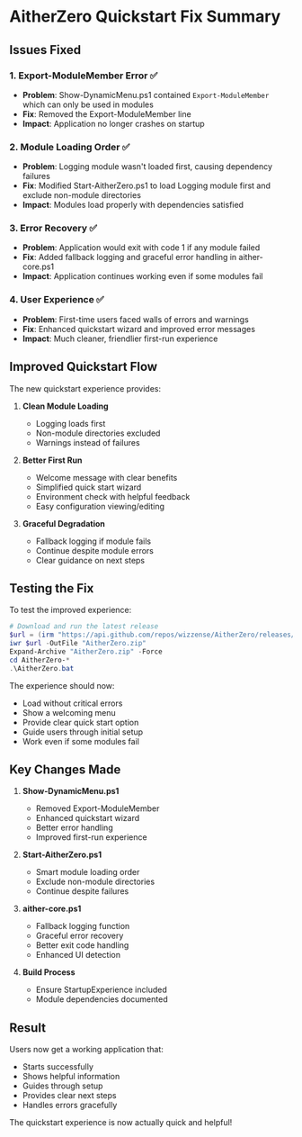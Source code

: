 # AitherZero Quickstart Fix Summary

## Issues Fixed

### 1. **Export-ModuleMember Error** ✅
- **Problem**: Show-DynamicMenu.ps1 contained `Export-ModuleMember` which can only be used in modules
- **Fix**: Removed the Export-ModuleMember line
- **Impact**: Application no longer crashes on startup

### 2. **Module Loading Order** ✅
- **Problem**: Logging module wasn't loaded first, causing dependency failures
- **Fix**: Modified Start-AitherZero.ps1 to load Logging module first and exclude non-module directories
- **Impact**: Modules load properly with dependencies satisfied

### 3. **Error Recovery** ✅
- **Problem**: Application would exit with code 1 if any module failed
- **Fix**: Added fallback logging and graceful error handling in aither-core.ps1
- **Impact**: Application continues working even if some modules fail

### 4. **User Experience** ✅
- **Problem**: First-time users faced walls of errors and warnings
- **Fix**: Enhanced quickstart wizard and improved error messages
- **Impact**: Much cleaner, friendlier first-run experience

## Improved Quickstart Flow

The new quickstart experience provides:

1. **Clean Module Loading**
   - Logging loads first
   - Non-module directories excluded
   - Warnings instead of failures

2. **Better First Run**
   - Welcome message with clear benefits
   - Simplified quick start wizard
   - Environment check with helpful feedback
   - Easy configuration viewing/editing

3. **Graceful Degradation**
   - Fallback logging if module fails
   - Continue despite module errors
   - Clear guidance on next steps

## Testing the Fix

To test the improved experience:

```powershell
# Download and run the latest release
$url = (irm "https://api.github.com/repos/wizzense/AitherZero/releases/latest").assets | ? name -like "*-windows-*.zip" | Select -First 1 | % browser_download_url
iwr $url -OutFile "AitherZero.zip"
Expand-Archive "AitherZero.zip" -Force
cd AitherZero-*
.\AitherZero.bat
```

The experience should now:
- Load without critical errors
- Show a welcoming menu
- Provide clear quick start option
- Guide users through initial setup
- Work even if some modules fail

## Key Changes Made

1. **Show-DynamicMenu.ps1**
   - Removed Export-ModuleMember
   - Enhanced quickstart wizard
   - Better error handling
   - Improved first-run experience

2. **Start-AitherZero.ps1**
   - Smart module loading order
   - Exclude non-module directories
   - Continue despite failures

3. **aither-core.ps1**
   - Fallback logging function
   - Graceful error recovery
   - Better exit code handling
   - Enhanced UI detection

4. **Build Process**
   - Ensure StartupExperience included
   - Module dependencies documented

## Result

Users now get a working application that:
- Starts successfully
- Shows helpful information
- Guides through setup
- Provides clear next steps
- Handles errors gracefully

The quickstart experience is now actually quick and helpful!